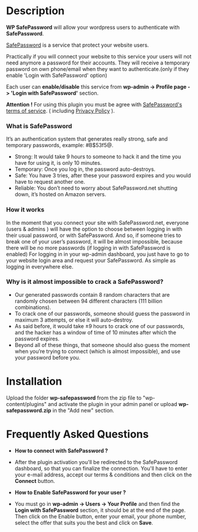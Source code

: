 # Description 

**WP SafePassword** will allow your wordpress users to authenticate with **SafePassword**.

<a href="https://safepassword.net">SafePassword</a> is a service that protect your website users.

Practically if you will connect your website to this service your users will not need anymore a password for their accounts.
They will receive a temporary password on own phone/email when they want to authenticate.(only if they enable 'Login with SafePassword' option)

Each user can **enable/disable** this service from **wp-admin -> Profile page -> 'Login with SafePassword'** section.

**Attention !** For using this plugin you must be agree with <a href="https://safepassword.net/tos-for-users">SafePassword's terms of service</a>. ( including <a href="https://safepassword.net/privacy">Privacy Policy</a> ).

<h3>What is SafePassword</h3>

It’s an authentication system that generates really strong, safe and temporary passwords, example: #B$53f5@.
- Strong: It would take 9 hours to someone to hack it and the time you have for using it, is only 10 minutes.
- Temporary: Once you log in, the password auto-destroys.
- Safe: You have 3 tries, after these your password expires and you would have to request another one.
- Reliable: You don’t need to worry about SafePassword.net shutting down, it’s hosted on Amazon servers.

<h3>How it works</h3>

In the moment that you connect your site with SafePassword.net, everyone (users & admins ) will have the option to choose between logging in with their usual password, or with SafePassword.
And so, if someone tries to break one of your user’s password, it will be almost impossible, because there will be no more passwords (if logging in with SafePassword is enabled)
For logging in in your wp-admin dashboard, you just have to go to your website login area and request your SafePassword. As simple as logging in everywhere else.

<h3>Why is it almost impossible to crack a SafePassword?</h3>

- Our generated passwords contain 8 random characters that are randomly chosen between 94 different characters (111 billion combinations).
- To crack one of our passwords, someone should guess the password in maximum 3 attempts, or else it will auto-destroy.
- As said before, it would take ±9 hours to crack one of our passwords, and the hacker has a window of time of 10 minutes after which the password expires.
- Beyond all of these things, that someone should also guess the moment when you’re trying to connect (which is almost impossible), and use your password before you.

# Installation 

Upload the folder **wp-safepassword** from the zip file to "wp-content/plugins" and activate the plugin in your admin panel or upload **wp-safepassword.zip** in the "Add new" section.

# Frequently Asked Questions

- **How to connect with SafePassword ?**

- After the plugin activation you'll be redirected to the SafePassword dashboard, so that you can finalize the connection.
You'll have to enter your e-mail address, accept our terms & conditions and then click on the **Connect** button.

- **How to Enable SafePassword for your user ?**

- You must go in **wp-admin -> Users -> Your Profile** and then find the **Login with SafePassword** section, it should be at the end of the page.
Then click on the Enable button, enter your email, your phone number, select the offer that suits you the best and click on **Save**.
